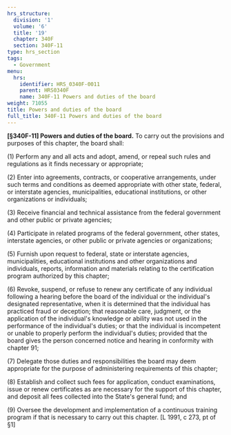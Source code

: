 ```yaml
---
hrs_structure:
  division: '1'
  volume: '6'
  title: '19'
  chapter: 340F
  section: 340F-11
type: hrs_section
tags:
  - Government
menu:
  hrs:
    identifier: HRS_0340F-0011
    parent: HRS0340F
    name: 340F-11 Powers and duties of the board
weight: 71055
title: Powers and duties of the board
full_title: 340F-11 Powers and duties of the board
---
```

**[§340F-11] Powers and duties of the board.** To carry out the provisions and purposes of this chapter, the board shall:

(1) Perform any and all acts and adopt, amend, or repeal such rules and regulations as it finds necessary or appropriate;

(2) Enter into agreements, contracts, or cooperative arrangements, under such terms and conditions as deemed appropriate with other state, federal, or interstate agencies, municipalities, educational institutions, or other organizations or individuals;

(3) Receive financial and technical assistance from the federal government and other public or private agencies;

(4) Participate in related programs of the federal government, other states, interstate agencies, or other public or private agencies or organizations;

(5) Furnish upon request to federal, state or interstate agencies, municipalities, educational institutions and other organizations and individuals, reports, information and materials relating to the certification program authorized by this chapter;

(6) Revoke, suspend, or refuse to renew any certificate of any individual following a hearing before the board of the individual or the individual's designated representative, when it is determined that the individual has practiced fraud or deception; that reasonable care, judgment, or the application of the individual's knowledge or ability was not used in the performance of the individual's duties; or that the individual is incompetent or unable to properly perform the individual's duties; provided that the board gives the person concerned notice and hearing in conformity with chapter 91;

(7) Delegate those duties and responsibilities the board may deem appropriate for the purpose of administering requirements of this chapter;

(8) Establish and collect such fees for application, conduct examinations, issue or renew certificates as are necessary for the support of this chapter, and deposit all fees collected into the State's general fund; and

(9) Oversee the development and implementation of a continuous training program if that is necessary to carry out this chapter. [L 1991, c 273, pt of §1]